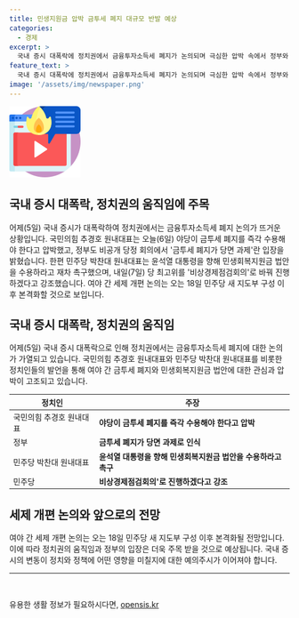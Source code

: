 ```yaml
---
title: 민생지원금 압박 금투세 폐지 대규모 반발 예상
categories:
  - 경제
excerpt: >
  국내 증시 대폭락에 정치권에서 금융투자소득세 폐지가 논의되며 극심한 압박 속에서 정부와 여야가 대응에 나서고 있습니다. 국민의힘 강조와 민주당의 촉구로 윤석열 대통령과의 대치가 예상되며, 18일 이후 세제 개편 논의가 본격화될 전망입니다. #금투세 #민생회복지원금 #세제개편
feature_text: >
  국내 증시 대폭락에 정치권에서 금융투자소득세 폐지가 논의되며 극심한 압박 속에서 정부와 여야가 대응에 나서고 있습니다. 국민의힘 강조와 민주당의 촉구로 윤석열 대통령과의 대치가 예상되며, 18일 이후 세제 개편 논의가 본격화될 전망입니다. #금투세 #민생회복지원금 #세제개편
image: '/assets/img/newspaper.png'
---
```


<p><img src="/assets/img/news.png" alt="rentncar 속보" /></p>

<h2>국내 증시 대폭락, 정치권의 움직임에 주목</h2>

<p data-ke-size="size16">어제(5일) 국내 증시가 대폭락하여 정치권에서는 금융투자소득세 폐지 논의가 뜨거운 상황입니다. 국민의힘 추경호 원내대표는 오늘(6일) 야당이 금투세 폐지를 즉각 수용해야 한다고 압박했고, 정부도 비공개 당정 회의에서 '금투세 폐지가 당면 과제'란 입장을 밝혔습니다. 한편 민주당 박찬대 원내대표는 윤석열 대통령을 향해 민생회복지원금 법안을 수용하라고 재차 촉구했으며, 내일(7일) 당 최고위를 '비상경제점검회의'로 바꿔 진행하겠다고 강조했습니다. 여야 간 세제 개편 논의는 오는 18일 민주당 새 지도부 구성 이후 본격화할 것으로 보입니다. </p>

<h2>국내 증시 대폭락, 정치권의 움직임</h2>

<p data-ke-size="size16">어제(5일) 국내 증시 대폭락으로 인해 정치권에서는 금융투자소득세 폐지에 대한 논의가 가열되고 있습니다. 국민의힘 추경호 원내대표와 민주당 박찬대 원내대표를 비롯한 정치인들의 발언을 통해 여야 간 금투세 폐지와 민생회복지원금 법안에 대한 관심과 압박이 고조되고 있습니다.</p>

<table>
<thead>
<tr>
<th>정치인</th>
<th>주장</th>
</tr>
</thead>
<tbody>
<tr>
<td>국민의힘 추경호 원내대표</td>
<td><b>야당이 금투세 폐지를 즉각 수용해야 한다고 압박</b></td>
</tr>
<tr>
<td>정부</td>
<td><b>금투세 폐지가 당면 과제로 인식</b></td>
</tr>
<tr>
<td>민주당 박찬대 원내대표</td>
<td><b>윤석열 대통령을 향해 민생회복지원금 법안을 수용하라고 촉구</b></td>
</tr>
<tr>
<td>민주당</td>
<td><b>비상경제점검회의'로 진행하겠다고 강조</b></td>
</tr>
</tbody>
</table>

<h2>세제 개편 논의와 앞으로의 전망</h2>

<p data-ke-size="size16">여야 간 세제 개편 논의는 오는 18일 민주당 새 지도부 구성 이후 본격화될 전망입니다. 이에 따라 정치권의 움직임과 정부의 입장은 더욱 주목 받을 것으로 예상됩니다. 국내 증시의 변동이 정치와 정책에 어떤 영향을 미칠지에 대한 예의주시가 이어져야 합니다.</p>

<hr>

<p data-ke-size="size16">&nbsp;</p>
유용한 생활 정보가 필요하시다면, <a href="https://opensis.kr" rel="dofollow">opensis.kr</a>


